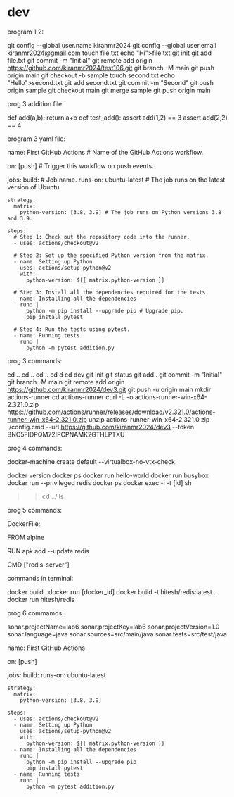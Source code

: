 # dev


program 1,2:

git config --global user.name kiranmr2024
git config --global user.email kiranmr2024@gmail.com
touch file.txt
echo "Hi">file.txt
git init
git add file.txt
git commit -m "Initial"
git remote add origin https://github.com/kiranmr2024/test106.git
git branch -M main
git push origin main
git checkout -b sample
touch second.txt
echo "Hello">second.txt
git add second.txt
git commit -m "Second"
git push origin sample
git checkout main
git merge sample
git push origin main

prog 3 addition file:

def add(a,b):
    return a+b
def test_add():
    assert add(1,2) == 3
    assert add(2,2) == 4

program 3 yaml file:


name: First GitHub Actions # Name of the GitHub Actions workflow.

on: [push] # Trigger this workflow on push events.

jobs:
  build: # Job name.
    runs-on: ubuntu-latest # The job runs on the latest version of Ubuntu.

    strategy:
      matrix:
        python-version: [3.8, 3.9] # The job runs on Python versions 3.8 and 3.9.

    steps:
      # Step 1: Check out the repository code into the runner.
      - uses: actions/checkout@v2

      # Step 2: Set up the specified Python version from the matrix.
      - name: Setting up Python
        uses: actions/setup-python@v2
        with:
          python-version: ${{ matrix.python-version }}

      # Step 3: Install all the dependencies required for the tests.
      - name: Installing all the dependencies
        run: |
          python -m pip install --upgrade pip # Upgrade pip.
          pip install pytest

      # Step 4: Run the tests using pytest.
      - name: Running tests
        run: |
          python -m pytest addition.py

prog 3 commands:

cd ..
cd ..
cd ..
cd d
cd dev
git init
git status
git add .
git commit -m "Initial"
git branch -M main
git remote add origin https://github.com/kiranmr2024/dev3.git
git push -u origin main
mkdir actions-runner
cd actions-runner
curl -L -o actions-runner-win-x64-2.321.0.zip https://github.com/actions/runner/releases/download/v2.321.0/actions-runner-win-x64-2.321.0.zip 
unzip actions-runner-win-x64-2.321.0.zip
./config.cmd --url https://github.com/kiranmr2024/dev3 --token BNC5FIDPQM72IPCPNAMK2GTHLPTXU

prog 4 commands:

docker-machine create default --virtualbox-no-vtx-check

docker version
docker ps
docker run hello-world
docker run busybox
docker run --privileged redis
docker ps
docker exec -i -t [id] sh
>>cd ../
>>ls

prog 5 commands:

DockerFile:

FROM alpine

RUN apk add --update redis

CMD ["redis-server"]

commands in terminal:

docker build .
docker run [docker_id]
docker build -t hitesh/redis:latest .
docker run hitesh/redis

prog 6 commamds:

sonar.projectName=lab6
sonar.projectKey=lab6
sonar.projectVersion=1.0
sonar.language=java
sonar.sources=src/main/java
sonar.tests=src/test/java

name: First GitHub Actions

on: [push]

jobs:
  build:
    runs-on: ubuntu-latest

    strategy:
      matrix:
        python-version: [3.8, 3.9]

    steps:
      - uses: actions/checkout@v2
      - name: Setting up Python
        uses: actions/setup-python@v2
        with:
          python-version: ${{ matrix.python-version }}
      - name: Installing all the dependencies
        run: |
          python -m pip install --upgrade pip
          pip install pytest
      - name: Running tests
        run: |
          python -m pytest addition.py

